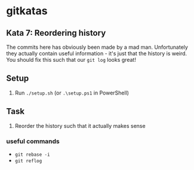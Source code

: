 # gitkatas
## Kata 7: Reordering history
The commits here has obviously been made by a mad man.
Unfortunately they actually contain useful information - it's just that the history is weird.
You should fix this such that our `git log` looks great!

## Setup

1. Run `./setup.sh` (or `.\setup.ps1` in PowerShell)

## Task

1. Reorder the history such that it actually makes sense

### useful commands

- `git rebase -i`
- `git reflog`

